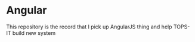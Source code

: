 # Angular
This repository is the record that I pick up AngularJS thing and help TOPS-IT build new system
